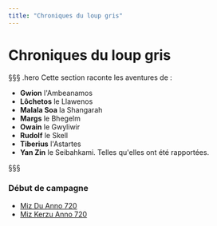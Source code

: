 ```yaml
---
title: "Chroniques du loup gris"
---
```

# Chroniques du loup gris

§§§ .hero
Cette section raconte les aventures de :
- **Gwion** l'Ambeanamos
- **Lôchetos** le Llawenos
- **Malala Soa** la Shangarah
- **Margs** le Bhegelm
- **Owain** le Gwyliwir
- **Rudolf** le Skell
- **Tiberius** l'Astartes
- **Yan Zin** le Seibahkami.
Telles qu'elles ont été rapportées.

§§§

### Début de campagne
- [Miz Du Anno 720](/chroniques/miz-du-720/)
- [Miz Kerzu Anno 720](/chroniques/miz-kerzu-720/)
